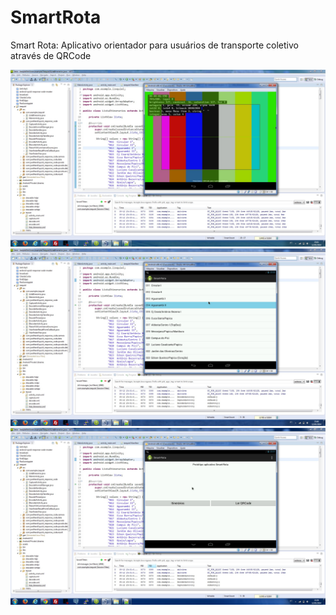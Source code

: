 # SmartRota
Smart Rota: Aplicativo orientador para usuários de transporte coletivo através de QRCode

![Alt text](example3.jpg?raw=true "Example3")
![Alt text](example2.jpg?raw=true "Example2")
![Alt text](example1.jpg?raw=true "Example1")
